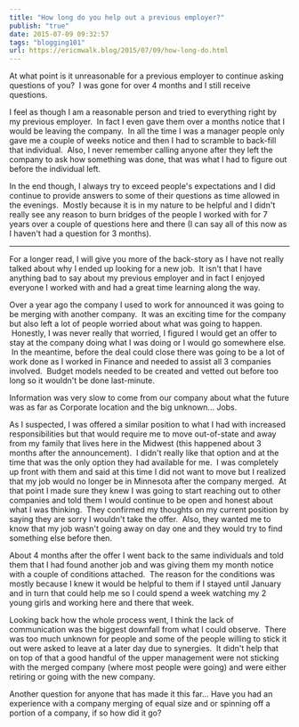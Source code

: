 ```yaml
---
title: "How long do you help out a previous employer?"
publish: "true"
date: 2015-07-09 09:32:57
tags: "blogging101"
url: https://ericmwalk.blog/2015/07/09/how-long-do.html
---
```


At what point is it unreasonable for a previous employer to continue asking questions of you?  I was gone for over 4 months and I still receive questions.

I feel as though I am a reasonable person and tried to everything right by my previous employer.  In fact I even gave them over a months notice that I would be leaving the company.  In all the time I was a manager people only gave me a couple of weeks notice and then I had to scramble to back-fill that individual.  Also, I never remember calling anyone after they left the company to ask how something was done, that was what I had to figure out before the individual left.

In the end though, I always try to exceed people's expectations and I did continue to provide answers to some of their questions as time allowed in the evenings.  Mostly because it is in my nature to be helpful and I didn't really see any reason to burn bridges of the people I worked with for 7 years over a couple of questions here and there (I can say all of this now as I haven't had a question for 3 months).

<hr />

For a longer read, I will give you more of the back-story as I have not really talked about why I ended up looking for a new job.  It isn't that I have anything bad to say about my previous employer and in fact I enjoyed everyone I worked with and had a great time learning along the way.

Over a year ago the company I used to work for announced it was going to be merging with another company.  It was an exciting time for the company but also left a lot of people worried about what was going to happen.  Honestly, I was never really that worried, I figured I would get an offer to stay at the company doing what I was doing or I would go somewhere else.  In the meantime, before the deal could close there was going to be a lot of work done as I worked in Finance and needed to assist all 3 companies involved.  Budget models needed to be created and vetted out before too long so it wouldn't be done last-minute.

Information was very slow to come from our company about what the future was as far as Corporate location and the big unknown... Jobs.

As I suspected, I was offered a similar position to what I had with increased responsibilities but that would require me to move out-of-state and away from my family that lives here in the Midwest (this happened about 3 months after the announcement).  I didn't really like that option and at the time that was the only option they had available for me.  I was completely up front with them and said at this time I did not want to move but I realized that my job would no longer be in Minnesota after the company merged.  At that point I made sure they knew I was going to start reaching out to other companies and told them I would continue to be open and honest about what I was thinking.  They confirmed my thoughts on my current position by saying they are sorry I wouldn't take the offer.  Also, they wanted me to know that my job wasn't going away on day one and they would try to find something else before then.

About 4 months after the offer I went back to the same individuals and told them that I had found another job and was giving them my month notice with a couple of conditions attached.  The reason for the conditions was mostly because I knew it would be helpful to them if I stayed until January and in turn that could help me so I could spend a week watching my 2 young girls and working here and there that week.

Looking back how the whole process went, I think the lack of communication was the biggest downfall from what I could observe.  There was too much unknown for people and some of the people willing to stick it out were asked to leave at a later day due to synergies.  It didn't help that on top of that a good handful of the upper management were not sticking with the merged company (where most people were going) and were either retiring or going with the new company.

Another question for anyone that has made it this far... Have you had an experience with a company merging of equal size and or spinning off a portion of a company, if so how did it go?